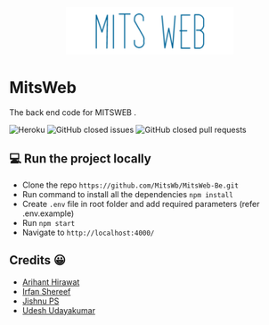 <p align="center"><img src="https://raw.githubusercontent.com/arihant-2310/.github-images/main/logo.png"></p>

# MitsWeb

The back end code for MITSWEB . 

![Heroku](http://heroku-badge.herokuapp.com/?app=mitsweb-be&style=flat&svg=1)
![GitHub closed issues](https://img.shields.io/github/issues-closed/MitsWb/MitsWeb-Be?style=flat)
![GitHub closed pull requests](https://img.shields.io/github/issues-pr-closed/MitsWb/MitsWeb-Be?color=green?style=flat)



## 💻 Run the project locally

- Clone the repo `https://github.com/MitsWb/MitsWeb-Be.git`
- Run command to install all the dependencies `npm install`
- Create `.env` file in root folder and add required parameters (refer .env.example)
- Run `npm start`
- Navigate to `http://localhost:4000/`

## Credits 😀

- [Arihant Hirawat](https://github.com/arihant-2310)
- [Irfan Shereef](https://github.com/irfan-123)
- [Jishnu PS](https://github.com/psjishnu)
- [Udesh Udayakumar](https://github.com/pilotudesh)
